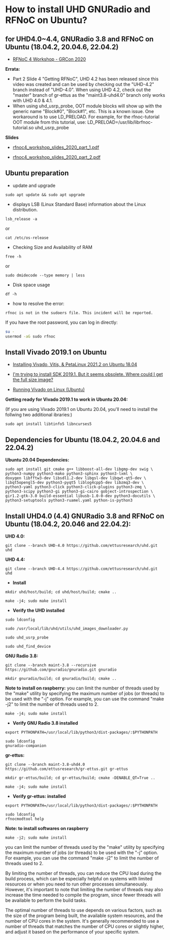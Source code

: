 # How to install UHD GNURadio and RFNoC on Ubuntu?

## for UHD4.0~4.4, GNURadio 3.8 and RFNoC on Ubuntu (18.04.2, 20.04.6, 22.04.2) 

-   [RFNoC 4 Workshop - GRCon 2020](https://www.youtube.com/watch?v=M9ntwQie9vs)

**Errata:**
- Part 2 Slide 4 "Getting RFNoC", UHD 4.2 has been released since this video was created and can be used by checking out the "UHD-4.2" branch instead of "UHD-4.0". When using UHD 4.2, check out the "master" branch of gr-ettus as the "maint3.8-uhd4.0" branch only works with UHD 4.0 & 4.1.
- When using uhd_usrp_probe, OOT module blocks will show up with the generic name "Block#0", "Block#1", etc. This is a known issue. One workaround is to use LD_PRELOAD. For example, for the rfnoc-tutorial OOT module from this tutorial, use: LD_PRELOAD=/usr/lib/librfnoc-tutorial.so uhd_usrp_probe


**Slides**
-   [rfnoc4_workshop_slides_2020_part_1.pdf](https://grcon.s3.us-west-1.amazonaws.com/GRC2020/rfnoc4_workshop_slides_2020_part_1.pdf)

-   [rfnoc4_workshop_slides_2020_part_2.pdf](https://grcon.s3.us-west-1.amazonaws.com/GRC2020/rfnoc4_workshop_slides_2020_part_2.pdf)


## Ubuntu preparation

- update and upgrade

```
sudo apt update && sudo apt upgrade
```

-   displays LSB (Linux Standard Base) information about the Linux distribution.
```
lsb_release -a
```

or

```
cat /etc/os-release
```

-   Checking Size and Availability of RAM

```
free -h
```

or

```
sudo dmidecode --type memory | less
```

-   Disk space usage

```
df -h
```

-   how to resolve the error:

```
rfnoc is not in the sudoers file. This incident will be reported.
```

If you have the root password, you can log in directly:

```bash
su -
usermod -aG sudo rfnoc
```

##  Install Vivado 2019.1 on Ubuntu

-   [Installing Vivado, Vitis, & PetaLinux 2021.2 on Ubuntu 18.04](https://www.hackster.io/whitney-knitter/installing-vivado-vitis-petalinux-2021-2-on-ubuntu-18-04-0d0fdf)

-   [I'm trying to install SDK 2019.1. But it seems obsolete. Where could I get the full size image?](https://support.xilinx.com/s/question/0D54U00006sZZTlSAO/im-trying-to-install-sdk-20191-but-it-seems-obsoletewhere-could-i-get-the-full-size-image?language=en_US)

-   [Running Vivado on Linux (Ubuntu)](https://mboers.github.io/zynq-notes/3-running-vivado/)

**Getting ready for Vivado 2019.1 to work in Ubuntu 20.04:**

(If you are using Vivado 2019.1 on Ubuntu 20.04, you'll need to install the follwing two additional ibraries:)

```
sudo apt install libtinfo5 libncurses5 
```

## Dependencies for Ubuntu (18.04.2, 20.04.6 and 22.04.2)

**Ubuntu 20.04 Dependencies:**

```
sudo apt install git cmake g++ libboost-all-dev libgmp-dev swig \
python3-numpy python3-mako python3-sphinx python3-lxml \
doxygen libfftw3-dev libsdl1.2-dev libgsl-dev libqwt-qt5-dev \
libqt5opengl5-dev python3-pyqt5 liblog4cpp5-dev libzmq3-dev \
python3-yaml python3-click python3-click-plugins python3-zmq \
python3-scipy python3-gi python3-gi-cairo gobject-introspection \
gir1.2-gtk-3.0 build-essential libusb-1.0-0-dev python3-docutils \
python3-setuptools python3-ruamel.yaml python-is-python3
```

##  Install UHD4.0 (4.4) GNURadio 3.8 and RFNoC on Ubuntu (18.04.2, 20.046 and 22.04.2):

**UHD 4.0:**
```
git clone --branch UHD-4.0 https://github.com/ettusresearch/uhd.git uhd
```

**UHD 4.4:**
```
git clone --branch UHD-4.4 https://github.com/ettusresearch/uhd.git uhd
```

-   **Install**

```
mkdir uhd/host/build; cd uhd/host/build; cmake ..
```
```
make -j4; sudo make install
```

-   **Verify the UHD installed**

```
sudo ldconfig
```
```
sudo /usr/local/lib/uhd/utils/uhd_images_downloader.py
```
```
sudo uhd_usrp_probe
```


```
sudo uhd_find_device
```

**GNU Radio 3.8:**

```
git clone --branch maint-3.8 --recursive https://github.com/gnuradio/gnuradio.git gnuradio
```

```
mkdir gnuradio/build; cd gnuradio/build; cmake ..
```

**Note to install on raspberry:** you can limit the number of threads used by the "make" utility by specifying the maximum number of jobs (or threads) to be used with the "-j" option. For example, you can use the command "make -j2" to limit the number of threads used to 2.

```
make -j4; sudo make install
```

-   **Verify GNU Radio 3.8 installed**

```
export PYTHONPATH=/usr/local/lib/python3/dist-packages/:$PYTHONPATH
```

```
sudo ldconfig
gnuradio-companion
```

**gr-ettus:**

```
git clone --branch maint-3.8-uhd4.0 https://github.com/ettusresearch/gr-ettus.git gr-ettus
```

```
mkdir gr-ettus/build; cd gr-ettus/build; cmake -DENABLE_QT=True ..
```

```
make -j4; sudo make install
```

-   **Verify gr-ettus: installed**

```
export PYTHONPATH=/usr/local/lib/python3/dist-packages/:$PYTHONPATH
```

```
sudo ldconfig
rfnocmodtool help
```

**Note: to install softwares on raspberry**  

```
make -j2; sudo make install
```

you can limit the number of threads used by the "make" utility by specifying the maximum number of jobs (or threads) to be used with the "-j" option. For example, you can use the command "make -j2" to limit the number of threads used to 2.

By limiting the number of threads, you can reduce the CPU load during the build process, which can be especially helpful on systems with limited resources or when you need to run other processes simultaneously. However, it's important to note that limiting the number of threads may also increase the time needed to compile the program, since fewer threads will be available to perform the build tasks.

The optimal number of threads to use depends on various factors, such as the size of the program being built, the available system resources, and the number of CPU cores in the system. It's generally recommended to use a number of threads that matches the number of CPU cores or slightly higher, and adjust it based on the performance of your specific system.


